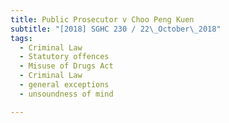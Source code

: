 ```yaml
---
title: Public Prosecutor v Choo Peng Kuen 
subtitle: "[2018] SGHC 230 / 22\_October\_2018"
tags:
  - Criminal Law
  - Statutory offences
  - Misuse of Drugs Act
  - Criminal Law
  - general exceptions
  - unsoundness of mind

---
```


